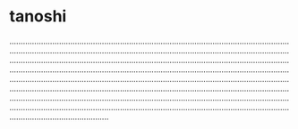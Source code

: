 # tanoshi
............................................................................................................................................................................................................................................................................................................................................................................................................................................................................................................................................................................................................................................................................................................................................................................................................................................................................................................................................................................................................................................................................